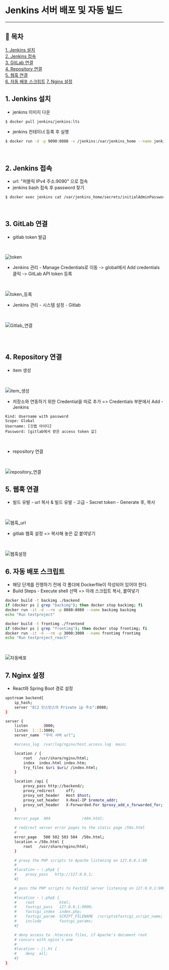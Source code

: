 # Jenkins 서버 배포 및 자동 빌드
---
## 📌 목차
[1. Jenkins 설치](#1.-jenkins-설치)   
[2. Jenkins 접속](#2.-jenkins-접속)   
[3. GitLab 연결](#3.-gitlab-연결)   
[4. Repository 연결](#4.-Repository-연결)   
[5. 웹훅 연결](#5.-웹훅-연결])   
[6. 자동 배포 스크립트](#6.-자동-배포-스크립트)
[7. Nginx 설정](#7.-Nginx-설정)
<br/>

## 1. Jenkins 설치
- jenkins 이미지 다운
```bash
$ docker pull jenkins/jenkins:lts
```
- jenkins 컨테이너 등록 후 실행
```bash
$ docker run -d -p 9090:8080 -v /jenkins:/var/jenkins_home --name jenkins -u root jenkins/jenkins:lts
```
<br/>

## 2. Jenkins 접속
- url: "퍼블릭 IPv4 주소:9090" 으로 접속
- jenkins bash 접속 후 password 찾기
```bash
$ docker exec jenkins cat /var/jenkins_home/secrets/initialAdminPassword
```
<br/>

## 3. GitLab 연결
- gitlab token 발급   
<br/>

![token](/images/token.JPG)
<br/>

- Jenkins 관리 - Manage Credentials로 이동 -> global에서 Add credentials 클릭 -> GitLab API token 등록
<br/>

![token_등록](/images/jenkins_token등록.JPG)
<br/>

- Jenkins 관리 - 시스템 설정 - Gitlab
<br/>

![Gitlab_연결](/images/gitlab_연결.JPG)

```bash
```
<br/>


## 4. Repository 연결
- item 생성
<br/>

![item_생성](/images/item생성.JPG)
<br/>

- 저장소와 연동하기 위한 Credential을 따로 추가 => Credentials 부분에서 Add - Jenkins
```
Kind: Username with password   
Scope: Global   
Username: [깃랩 아이디]   
Password: [gitlab에서 받은 access token 값]   
```
<br/>

- repository 연결
<br/>

![repository_연결](/images/repository연결.JPG)
<br/>

## 5. 웹훅 연결
- 빌드 유발 - url 복사 & 빌드 유발 - 고급 - Secret token - Generate 후, 복사
<br/>

![웹훅_url](/images/webhook_url.jpg)
<br/>

- gitlab 웹훅 설정 => 복사해 놓은 값 붙여넣기
<br/>

![웹훅설정](/images/webhook설정.JPG)
<br/>

## 6. 자동 배포 스크립트
- 해당 단계를 진행하기 전에 각 폴더에 Dockerfile이 작성되어 있어야 한다.
- Build Steps - Execute shell 선택 => 아래 스크립트 복사, 붙여넣기
```bash
docker build -t backimg ./backend
if (docker ps | grep "backimg"); then docker stop backimg; fi
docker run -it -d --rm -p 8080:8080 --name backimg backimg
echo "Run testproject"

docker build -t frontimg ./frontend
if (docker ps | grep "frontimg"); then docker stop frontimg; fi
docker run -it -d --rm -p 3000:3000 --name frontimg frontimg
echo "Run testproject_react"
```
<br/>

![자동배포](/images/자동배포.JPG)
<br/>

## 7. Nginx 설정
- React와 Spring Boot 경로 설정
```bash
upstream backend{
	ip_hash;
	server "EC2 인스턴스의 Private ip 주소":8080;
}

server {
    listen       3000;
    listen  [::]:3000;
    server_name  "우리 서버 url";

    #access_log  /var/log/nginx/host.access.log  main;

    location / {
        root   /usr/share/nginx/html;
        index  index.html index.htm;
        try_files $uri $uri/ /index.html;
    }

	location /api {
        proxy_pass http://backend/;
        proxy_redirect     off;
        proxy_set_header   Host $host;
        proxy_set_header   X-Real-IP $remote_addr;
        proxy_set_header   X-Forwarded-For $proxy_add_x_forwarded_for;
    }

    #error_page  404              /404.html;

    # redirect server error pages to the static page /50x.html
    #
    error_page   500 502 503 504  /50x.html;
    location = /50x.html {
        root   /usr/share/nginx/html;
    }

    # proxy the PHP scripts to Apache listening on 127.0.0.1:80
    #
    #location ~ \.php$ {
    #    proxy_pass   http://127.0.0.1;
    #}

    # pass the PHP scripts to FastCGI server listening on 127.0.0.1:9000
    #
    #location ~ \.php$ {
    #    root           html;
    #    fastcgi_pass   127.0.0.1:9000;
    #    fastcgi_index  index.php;
    #    fastcgi_param  SCRIPT_FILENAME  /scripts$fastcgi_script_name;
    #    include        fastcgi_params;
    #}

    # deny access to .htaccess files, if Apache's document root
    # concurs with nginx's one
    #
    #location ~ /\.ht {
    #    deny  all;
    #}
}
```
